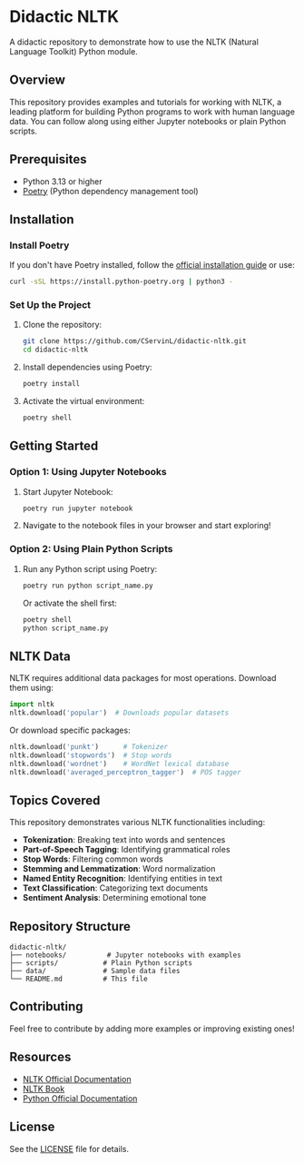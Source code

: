 # Didactic NLTK

A didactic repository to demonstrate how to use the NLTK (Natural Language Toolkit) Python module.

## Overview

This repository provides examples and tutorials for working with NLTK, a leading platform for building Python programs to work with human language data. You can follow along using either Jupyter notebooks or plain Python scripts.

## Prerequisites

- Python 3.13 or higher
- [Poetry](https://python-poetry.org/) (Python dependency management tool)

## Installation

### Install Poetry

If you don't have Poetry installed, follow the [official installation guide](https://python-poetry.org/docs/#installation) or use:

```bash
curl -sSL https://install.python-poetry.org | python3 -
```

### Set Up the Project

1. Clone the repository:
   ```bash
   git clone https://github.com/CServinL/didactic-nltk.git
   cd didactic-nltk
   ```

2. Install dependencies using Poetry:
   ```bash
   poetry install
   ```

3. Activate the virtual environment:
   ```bash
   poetry shell
   ```

## Getting Started

### Option 1: Using Jupyter Notebooks

1. Start Jupyter Notebook:
   ```bash
   poetry run jupyter notebook
   ```

2. Navigate to the notebook files in your browser and start exploring!

### Option 2: Using Plain Python Scripts

1. Run any Python script using Poetry:
   ```bash
   poetry run python script_name.py
   ```

   Or activate the shell first:
   ```bash
   poetry shell
   python script_name.py
   ```

## NLTK Data

NLTK requires additional data packages for most operations. Download them using:

```python
import nltk
nltk.download('popular')  # Downloads popular datasets
```

Or download specific packages:

```python
nltk.download('punkt')      # Tokenizer
nltk.download('stopwords')  # Stop words
nltk.download('wordnet')    # WordNet lexical database
nltk.download('averaged_perceptron_tagger')  # POS tagger
```

## Topics Covered

This repository demonstrates various NLTK functionalities including:

- **Tokenization**: Breaking text into words and sentences
- **Part-of-Speech Tagging**: Identifying grammatical roles
- **Stop Words**: Filtering common words
- **Stemming and Lemmatization**: Word normalization
- **Named Entity Recognition**: Identifying entities in text
- **Text Classification**: Categorizing text documents
- **Sentiment Analysis**: Determining emotional tone

## Repository Structure

```
didactic-nltk/
├── notebooks/          # Jupyter notebooks with examples
├── scripts/           # Plain Python scripts
├── data/              # Sample data files
└── README.md          # This file
```

## Contributing

Feel free to contribute by adding more examples or improving existing ones!

## Resources

- [NLTK Official Documentation](https://www.nltk.org/)
- [NLTK Book](https://www.nltk.org/book/)
- [Python Official Documentation](https://docs.python.org/3/)

## License

See the [LICENSE](LICENSE) file for details.
